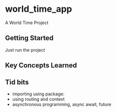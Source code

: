 # world_time_app

A World Time Project

## Getting Started

Just run the project

## Key Concepts Learned

## Tid bits 
- importing using package: 
- using routing and context
- asynchronous programming, async await, future